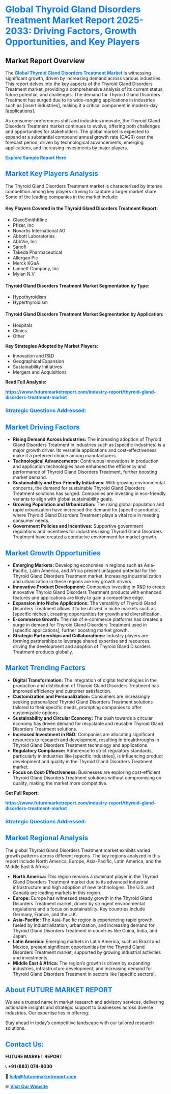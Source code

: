 <h1 style="color: #007BFF;">Global Thyroid Gland Disorders Treatment Market Report 2025-2033: Driving Factors, Growth Opportunities, and Key Players</h1>

<section id="overview">
<h2>Market Report Overview</h2>
<p>The <a href="https://www.futuremarketreport.com/industry-report/thyroid-gland-disorders-treatment-market" style="color: #007BFF; text-decoration: none;"><strong>Global Thyroid Gland Disorders Treatment Market</strong></a> is witnessing significant growth, driven by increasing demand across various industries. This report delves into the key aspects of the Thyroid Gland Disorders Treatment market, providing a comprehensive analysis of its current status, future potential, and challenges. The demand for Thyroid Gland Disorders Treatment has surged due to its wide-ranging applications in industries such as [insert industries], making it a critical component in modern-day [applications].</p>
<p>As consumer preferences shift and industries innovate, the Thyroid Gland Disorders Treatment market continues to evolve, offering both challenges and opportunities for stakeholders. The global market is expected to expand at a substantial compound annual growth rate (CAGR) over the forecast period, driven by technological advancements, emerging applications, and increasing investments by major players.</p>
</section>

<section id="overview">
<p><a href="https://www.futuremarketreport.com/request-sample/reportId=90773" style="color: #007BFF; text-decoration: none;"><strong>Explore Sample Report Here</strong></a></p>
</section>

<section id="key-players">
<h2 style="color: #007BFF;">Market Key Players Analysis</h2>
<p>The Thyroid Gland Disorders Treatment market is characterized by intense competition among key players striving to capture a larger market share. Some of the leading companies in the market include:</p>
<h4>Key Players Covered in the Thyroid Gland Disorders Treatment Report:</h4>
<ul><li>GlaxoSmithKline</li><li>Pfizer, Inc</li><li>Novartis International AG</li><li>Abbott Laboratories</li><li>AbbVie, Inc</li><li>Sanofi</li><li>Takeda Pharmaceutical</li><li>Allergan Plc</li><li>Merck KGaA</li><li>Lannett Company, Inc</li><li>Mylan N.V</li></ul>
<h4>Thyroid Gland Disorders Treatment Market Segmentation by Type:</h4>
<ul><li>Hypothyroidism</li><li>Hyperthyroidism</li></ul>

<h4>Thyroid Gland Disorders Treatment Market Segmentation by Application:</h4>
<ul><li>Hospitals</li><li>Clinics</li><li>Other</li></ul>
<p><strong>Key Strategies Adopted by Market Players:</strong></p>
<ul>
<li>Innovation and R&D</li>
<li>Geographical Expansion</li>
<li>Sustainability Initiatives</li>
<li>Mergers and Acquisitions</li>
</ul>
</section>

<section>
<p><strong>Read Full Analysis: </strong></p><a href="https://www.futuremarketreport.com/industry-report/thyroid-gland-disorders-treatment-market" style="color: #007BFF; text-decoration: none;"><strong>https://www.futuremarketreport.com/industry-report/thyroid-gland-disorders-treatment-market</strong></a>
<h3 style="color: #007BFF;">Strategic Questions Addressed:</h3>
</section>

<section id="driving-factors">
<h2 style="color: #007BFF;">Market Driving Factors</h2>
<ul>
<li><strong>Rising Demand Across Industries:</strong> The increasing adoption of Thyroid Gland Disorders Treatment in industries such as [specific industries] is a major growth driver. Its versatile applications and cost-effectiveness make it a preferred choice among manufacturers.</li>
<li><strong>Technological Advancements:</strong> Continuous innovations in production and application technologies have enhanced the efficiency and performance of Thyroid Gland Disorders Treatment, further boosting market demand.</li>
<li><strong>Sustainability and Eco-Friendly Initiatives:</strong> With growing environmental concerns, the demand for sustainable Thyroid Gland Disorders Treatment solutions has surged. Companies are investing in eco-friendly variants to align with global sustainability goals.</li>
<li><strong>Growing Population and Urbanization:</strong> The rising global population and rapid urbanization have increased the demand for [specific products], where Thyroid Gland Disorders Treatment plays a vital role in meeting consumer needs.</li>
<li><strong>Government Policies and Incentives:</strong> Supportive government regulations and incentives for industries using Thyroid Gland Disorders Treatment have created a conducive environment for market growth.</li>
</ul>
</section>

<section id="growth-opportunities">
<h2 style="color: #007BFF;">Market Growth Opportunities</h2>
<ul>
<li><strong>Emerging Markets:</strong> Developing economies in regions such as Asia-Pacific, Latin America, and Africa present untapped potential for the Thyroid Gland Disorders Treatment market. Increasing industrialization and urbanization in these regions are key growth drivers.</li>
<li><strong>Innovative Product Development:</strong> Companies investing in R&D to create innovative Thyroid Gland Disorders Treatment products with enhanced features and applications are likely to gain a competitive edge.</li>
<li><strong>Expansion into Niche Applications:</strong> The versatility of Thyroid Gland Disorders Treatment allows it to be utilized in niche markets such as [specific niches], creating opportunities for growth and diversification.</li>
<li><strong>E-commerce Growth:</strong> The rise of e-commerce platforms has created a surge in demand for Thyroid Gland Disorders Treatment used in [specific applications], further boosting market growth.</li>
<li><strong>Strategic Partnerships and Collaborations:</strong> Industry players are forming partnerships to leverage shared expertise and resources, driving the development and adoption of Thyroid Gland Disorders Treatment products globally.</li>
</ul>
</section>

<section id="trending-factors">
<h2 style="color: #007BFF;">Market Trending Factors</h2>
<ul>
<li><strong>Digital Transformation:</strong> The integration of digital technologies in the production and distribution of Thyroid Gland Disorders Treatment has improved efficiency and customer satisfaction.</li>
<li><strong>Customization and Personalization:</strong> Consumers are increasingly seeking personalized Thyroid Gland Disorders Treatment solutions tailored to their specific needs, prompting companies to offer customizable options.</li>
<li><strong>Sustainability and Circular Economy:</strong> The push towards a circular economy has driven demand for recyclable and reusable Thyroid Gland Disorders Treatment solutions.</li>
<li><strong>Increased Investment in R&D:</strong> Companies are allocating significant resources to research and development, resulting in breakthroughs in Thyroid Gland Disorders Treatment technology and applications.</li>
<li><strong>Regulatory Compliance:</strong> Adherence to strict regulatory standards, particularly in industries like [specific industries], is influencing product development and quality in the Thyroid Gland Disorders Treatment market.</li>
<li><strong>Focus on Cost-Effectiveness:</strong> Businesses are exploring cost-efficient Thyroid Gland Disorders Treatment solutions without compromising on quality, making the market more competitive.</li>
</ul>
</section>

<section>
<p><strong>Get Full Report: </strong></p><a href="https://www.futuremarketreport.com/industry-report/thyroid-gland-disorders-treatment-market" style="color: #007BFF; text-decoration: none;"><strong>https://www.futuremarketreport.com/industry-report/thyroid-gland-disorders-treatment-market</strong></a>
<h3 style="color: #007BFF;">Strategic Questions Addressed:</h3>
</section>


<section id="regional-analysis">
<h2 style="color: #007BFF;">Market Regional Analysis</h2>
<p>The global Thyroid Gland Disorders Treatment market exhibits varied growth patterns across different regions. The key regions analyzed in this report include North America, Europe, Asia-Pacific, Latin America, and the Middle East & Africa:</p>
<ul>
<li><strong>North America:</strong> This region remains a dominant player in the Thyroid Gland Disorders Treatment market due to its advanced industrial infrastructure and high adoption of new technologies. The U.S. and Canada are leading markets in this region.</li>
<li><strong>Europe:</strong> Europe has witnessed steady growth in the Thyroid Gland Disorders Treatment market, driven by stringent environmental regulations and a focus on sustainability. Key countries include Germany, France, and the U.K.</li>
<li><strong>Asia-Pacific:</strong> The Asia-Pacific region is experiencing rapid growth, fueled by industrialization, urbanization, and increasing demand for Thyroid Gland Disorders Treatment in countries like China, India, and Japan.</li>
<li><strong>Latin America:</strong> Emerging markets in Latin America, such as Brazil and Mexico, present significant opportunities for the Thyroid Gland Disorders Treatment market, supported by growing industrial activities and investments.</li>
<li><strong>Middle East & Africa:</strong> The region’s growth is driven by expanding industries, infrastructure development, and increasing demand for Thyroid Gland Disorders Treatment in sectors like [specific sectors].</li>
</ul>
</section>

<footer>
<h2 style="color: #007BFF;">About FUTURE MARKET REPORT</h2>
<p>We are a trusted name in market research and advisory services, delivering actionable insights and strategic support to businesses across diverse industries. Our expertise lies in offering:</p>

<p>Stay ahead in today’s competitive landscape with our tailored research solutions.</p>

<h2 style="color: #007BFF;">Contact Us:</h2>
<p><strong>FUTURE MARKET REPORT</strong></p>
<p>📞 <strong>+91 (883) 074-8030</strong></p>
<p>📧 <strong><a href="mailto:help@futuremarketreport.com" style="color: #007BFF;">help@futuremarketreport.com</a></strong></p>
<p>🌐 <strong><a href="https://www.futuremarketreport.com/" style="color: #007BFF;">Visit Our Website</a></strong></p>
</footer>